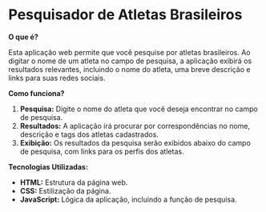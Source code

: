 # Pesquisador de Atletas Brasileiros

**O que é?**

Esta aplicação web permite que você pesquise por atletas brasileiros. Ao digitar o nome de um atleta no campo de pesquisa, a aplicação exibirá os resultados relevantes, incluindo o nome do atleta, uma breve descrição e links para suas redes sociais.

**Como funciona?**

1. **Pesquisa:** Digite o nome do atleta que você deseja encontrar no campo de pesquisa.
2. **Resultados:** A aplicação irá procurar por correspondências no nome, descrição e tags dos atletas cadastrados.
3. **Exibição:** Os resultados da pesquisa serão exibidos abaixo do campo de pesquisa, com links para os perfis dos atletas.

**Tecnologias Utilizadas:**

* **HTML:** Estrutura da página web.
* **CSS:** Estilização da página.
* **JavaScript:** Lógica da aplicação, incluindo a função de pesquisa.
